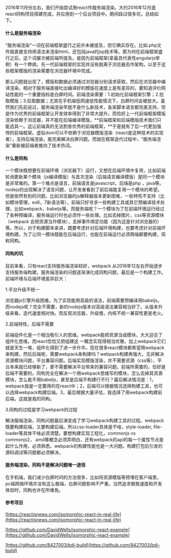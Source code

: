 2016年11月份左右，我们开始尝试用react作服务端渲染。大约2016年12月底react同构项目搭建完成，并应用到一个后台项目中。期间踩过很多坑，总结如下。

#### 什么是服务端渲染

"服务端渲染"一词在前端框架盛行之前并未被提及，但它确实存在。比如.php文件就直接支持用语法来渲染html，还包括java的jsp技术等。那为何在前端框架盛行之后，这个词屡次被前端所提及。是因为前端框架\(拿最具代表性angularjs举例）有一个弊病，先一代前端框架的实现并没有脱离于浏览器去作架构，以至于这些框架模版的渲染需要在浏览器环境中完成。

那么问题就出现了，模版和数据必须通过浏览器分别请求获取，然后在浏览器中编译渲染。相对于服务端直接吐出编译好的模版在速度上是有差异的，要知道评价网站性能的一个重要指标是白屏时间。前端渲染需要：1.初始化前端框架引擎；2.拉取模版；3.拉取数据；尤其在手机端低网速低性能情况下，白屏时间会被放大。虽然我们先前说过，服务端渲染早就不是什么新技术，各家脚本语言都完美支持，但是作为优秀的前端框架让开发效率得到了非常大提升。而恰好上一代前端框架模版渲染依赖于浏览器，并不能在后端编译模版，**前端框架和后端模版技术我们只能选其一。这让前端真的无法割舍优秀的前端框架，**于是就有了后一代更加强悍的前端框架。虚拟dom可以不依赖于浏览器模版渲染（react是这种技术的实现者），支持后端渲染，能完美解决白屏问题。而就在框架迭代过程中，“服务端渲染”重新被前端者推向了技术热词。

#### 什么是同构

一个模块既想要在前端环境（浏览器下）运行，又想在后端环境中复用，比如前端轮询更新某个模块（js编译模版）与首次渲染（后端语言编译模版）是同一个模块是非常难的。第一个难点是语言，前端语言是javascript，后端是php ，java等。nodejs的出现解决了语言问题，让开发者看到了前后端能复用一个模块的希望。但是依然有别的问题，比如浏览器的js解释器版本更新困难，一些特性不支持（比如模块管理，es6，7新语法等），前端只好寻求一些构建工具或其它预编译技术处理，比如webpack，babeljs等。而服务端呢？一个模块为了在前端环境运行经过了各种预编译，服务端运行时也必须作一些处理。比如去掉图片，css等资源模块（webpack 会把资源当作模块），去掉事件绑定功能（因为这是针对浏览器的）等。所以，对于构建脚本来讲，既要考虑针对后端环境构建，也要考虑针对前端环境构建。为了让同一模块既能在后端运行，也能在前端运行必须两端都要构建，简称同构。

#### 同构的坑

目前来看，只有react支持服务端渲染较好，webpack 从2016年12左右开始逐步支持服务端构建。服务端渲染的问题逐渐演化成同构问题，最后是一个构建工作。前端环境与后端环境差异巨大：

1.平台升级不统一

浏览器js引擎升级困难。为了实现能用高级的语法，前端需要预编译用babeljs。而nodejs呢？完全不需要，新的nodejs版本对高级语法兼容相当好了。从版本升级来看，迭代速度相对快。而反观浏览器，升级慢，内核不统一兼容性更是老火。

2.前端特性，后端不需要

前端组件化是一个相当吸引人的思维。webpack能把资源当成模块，大大迎合了组件化思维。而react恰恰又把组建这 一概念实现得相当优雅，加上webpack它们就是天生一堆，组件化得到了进一步升华。现在很多react模块都希望用webpack来构建。然后后端呢，需要webpack来构建吗？webpack构建再强大，无非解决资源模块问题，平台兼容问题。后端实现模版渲染，并不需要资源（css等），平台本来就已经够新了，更不需要解决平台带来的兼容问题。前端所需要的，恰好是后端不需要的。同构完全在解决一个用webpack思维写的模块，怎么去掉其资源模块，怎么能不用babeljs，甚至是后端不构建行不行？最后解决情况是：1，webpack我是一定要用的在react中；2，后端可以根据情况选择构建工具，也可以选择webpack构建后端。3，最后根据大量评估，我选择了用webpack构建前后端，这就是我的同构。

3.同构的过程是学习webpack的过程

解决服端渲染，同构问题最后演变成了学习webpack构建工具的过程。webpack既要构建前端，又要构建后端。所以css-loader具体是干啥，style-loader, file-loader等具体干啥必须清楚。要想构建实现工程化，commonjs vs commonjs2， amd等概念必须弄明白，还有webpack的api的每一个属性节点是起什么作用，必须熟悉。webpack的构建性能也是一大问题。构建打包后引发的源码调试等问题都必须解决。

#### 服务端渲染，同构不是解决问题唯一途径

在手机端，我们减少白屏时间的方法很多，比如将资源模版等预埋在客户端里。pc端网络环境并没有这么极端，白屏问题影响不严重。当然追求极致速度和开发体验时，同构也许在所难免。

#### 参考项目

[https://reactjsnews.com/isomorphic-react-in-real-life](https://reactjsnews.com/isomorphic-react-in-real-life)

[https://github.com/DavidWells/isomorphic-react-example](https://github.com/DavidWells/isomorphic-react-example)

[https://github.com/8427003/bdj-build](https://github.com/8427003/bdj-build)

